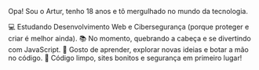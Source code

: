 Opa! Sou o Artur, tenho 18 anos e tô mergulhado no mundo da tecnologia.

💻 Estudando Desenvolvimento Web e Cibersegurança (porque proteger e criar é melhor ainda).
📚 No momento, quebrando a cabeça e se divertindo com JavaScript.
🚀 Gosto de aprender, explorar novas ideias e botar a mão no código.
🔐 Código limpo, sites bonitos e segurança em primeiro lugar!
